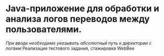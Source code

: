 # Java-приложение для обработки и анализа логов переводов между пользователями.
*При вводе необходимо указывать абсолютный путь к директории с логами*
Реализация тестового задания, стажировка WebBee
